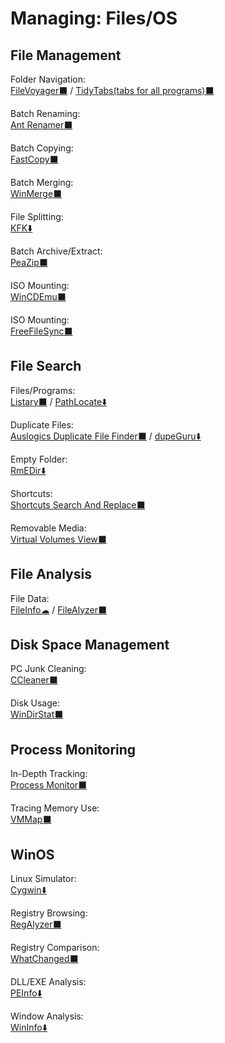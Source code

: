 # Managing: Files/OS

## File Management

Folder Navigation:  
	[FileVoyager⬛](https://www.filevoyager.com/) / 
	[TidyTabs(tabs for all programs)⬛](https://www.nurgo-software.com/products/tidytabs)

Batch Renaming:  
	[Ant Renamer️⬛](https://www.antp.be/software/renamer)

Batch Copying:  
	[FastCopy⬛](https://fastcopy.jp/en/)

Batch Merging:  
	[WinMerge⬛](https://winmerge.org/)

File Splitting:  
	[KFK⬇️](https://kcsoftwares.com/?kfk)

Batch Archive/Extract:  
	[PeaZip⬛](https://www.peazip.org/)

ISO Mounting:  
	[WinCDEmu⬛](http://wincdemu.sysprogs.org/)

ISO Mounting:  
	[FreeFileSync⬛](https://freefilesync.org/)

## File Search

Files/Programs:  
	[Listary⬛](https://www.listary.com/) / 
	[PathLocate⬇️](http://www.pazera-software.com/products/path-locate/)

Duplicate Files:  
	[Auslogics Duplicate File Finder⬛](https://www.auslogics.com/en/software/duplicate-file-finder/) / 
	[dupeGuru⬇️](https://dupeguru.voltaicideas.net/)

Empty Folder:  
	[RmEDir⬇️](http://www.pazera-software.com/products/rmedir/)

Shortcuts:  
	[Shortcuts Search And Replace⬛](http://jacquelin.potier.free.fr/ShortcutsSearchAndReplace/)

Removable Media:  
	[Virtual Volumes View⬛](http://vvvapp.sourceforge.net/)

## File Analysis

File Data:  
	[FileInfo☁](https://fileinfo.com/) / 
	[FileAlyzer⬛](https://www.safer-networking.org/products/filealyzer/)

## Disk Space Management

PC Junk Cleaning:  
	[CCleaner⬛](https://www.ccleaner.com/)

Disk Usage:  
	[WinDirStat⬛](https://windirstat.net/)

## Process Monitoring

In-Depth Tracking:  
	[Process Monitor⬛](https://docs.microsoft.com/en-us/sysinternals/downloads/procmon)

Tracing Memory Use:  
	[VMMap⬛](https://docs.microsoft.com/en-us/sysinternals/downloads/vmmap)

## WinOS

Linux Simulator:  
	[Cygwin⬇️](https://www.cygwin.com/)

Registry Browsing:  
	[RegAlyzer⬛](https://www.safer-networking.org/products/regalyzer/)

Registry Comparison:  
	[WhatChanged⬛](https://portableapps.com/apps/utilities/whatchanged-portable)

DLL/EXE Analysis:  
	[PEInfo⬇️](http://www.pazera-software.com/products/peinfo/)

Window Analysis:  
	[WinInfo⬇️](http://www.pazera-software.com/products/wininfo/)
